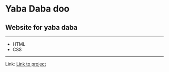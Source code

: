 # Yaba Daba doo
## Website for yaba daba
---

- HTML
- CSS
---
Link: [Link to project](https://baruch444.github.io/yaba-daba-do/)